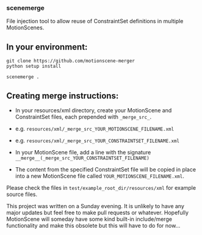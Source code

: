 ### scenemerge

File injection tool to allow reuse of ConstraintSet definitions in multiple MotionScenes.

## In your environment:

    git clone https://github.com/motionscene-merger
    python setup install

    scenemerge .


## Creating merge instructions:
- In your resources/xml directory, create your MotionScene and ConstraintSet files, each prepended with `_merge_src_`.
 - e.g. `resources/xml/_merge_src_YOUR_MOTIONSCENE_FILENAME.xml`
 - e.g. `resources/xml/_merge_src_YOUR_CONSTRAINTSET_FILENAME.xml`

- In your MotionScene file, add a line with the signature `__merge__(_merge_src_YOUR_CONSTRAINTSET_FILENAME)`
- The content from the specified ConstraintSet file will be copied in place into a new MotionScene file called `YOUR_MOTIONSCENE_FILENAME.xml`.

Please check the files in `test/example_root_dir/resources/xml` for example source files.

This project was written on a Sunday evening. It is unlikely to have any major updates but feel free to make pull requests or whatever.
Hopefully MotionScene will someday have some kind built-in include/merge functionality and make this obsolete but this will have to do for now...
